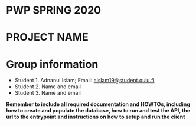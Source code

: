 # PWP SPRING 2020
# PROJECT NAME
# Group information
* Student 1. Adnanul Islam; Email: aislam19@student.oulu.fi
* Student 2. Name and email
* Student 3. Name and email

__Remember to include all required documentation and HOWTOs, including how to create and populate the database, how to run and test the API, the url to the entrypoint and instructions on how to setup and run the client__


